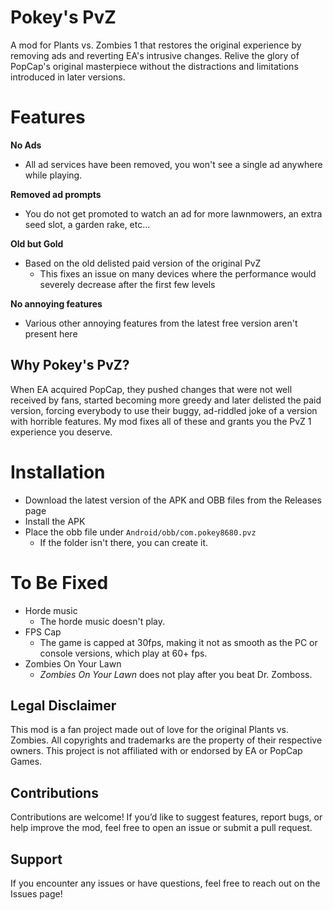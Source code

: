 # Pokey's PvZ

A mod for Plants vs. Zombies 1 that restores the original experience by removing ads and reverting EA's intrusive changes. Relive the glory of PopCap's original masterpiece without the distractions and limitations introduced in later versions.

# Features

**No Ads**
- All ad services have been removed, you won't see a single ad anywhere while playing.

**Removed ad prompts**
- You do not get promoted to watch an ad for more lawnmowers, an extra seed slot, a garden rake, etc...

**Old but Gold**
- Based on the old delisted paid version of the original PvZ
  - This fixes an issue on many devices where the performance would severely decrease after the first few levels
  
**No annoying features**
- Various other annoying features from the latest free version aren't present here 

## Why Pokey's PvZ?

When EA acquired PopCap, they pushed changes that were not well received by fans, started becoming more greedy and later delisted the paid version, forcing everybody to use their buggy, ad-riddled joke of a version with horrible features. My mod fixes all of these and grants you the PvZ 1 experience you deserve.

# Installation
- Download the latest version of the APK and OBB files from the Releases page
- Install the APK
- Place the obb file under `Android/obb/com.pokey8680.pvz`
  - If the folder isn't there, you can create it.

# To Be Fixed
- Horde music 
  - The horde music doesn't play.
- FPS Cap
  - The game is capped at 30fps, making it not as smooth as the PC or console versions, which play at 60+ fps.
- Zombies On Your Lawn 
  - *Zombies On Your Lawn* does not play after you beat Dr. Zomboss.


## Legal Disclaimer

This mod is a fan project made out of love for the original Plants vs. Zombies. All copyrights and trademarks are the property of their respective owners. This project is not affiliated with or endorsed by EA or PopCap Games.

## Contributions

Contributions are welcome! If you’d like to suggest features, report bugs, or help improve the mod, feel free to open an issue or submit a pull request.

## Support

If you encounter any issues or have questions, feel free to reach out on the Issues page!
